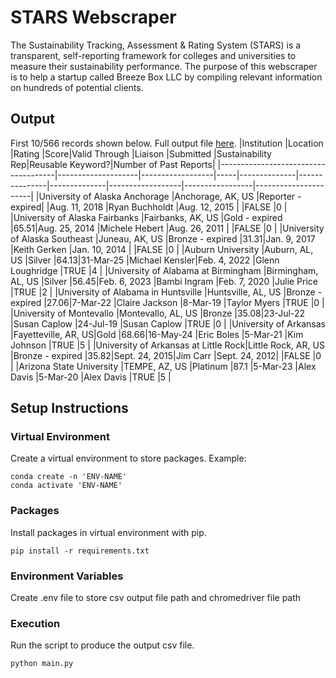 # STARS Webscraper
The Sustainability Tracking, Assessment & Rating System (STARS) is a transparent, self-reporting framework for colleges and universities to measure their sustainability performance. The purpose of this webscraper is to help a startup called Breeze Box LLC by compiling relevant information on hundreds of potential clients.

## Output
First 10/566 records shown below. Full output file [here](/data.csv).
|Institution                          |Location            |Rating            |Score|Valid Through |Liaison        |Submitted     |Sustainability Rep|Reusable Keyword?|Number of Past Reports|
|-------------------------------------|--------------------|------------------|-----|--------------|---------------|--------------|------------------|-----------------|----------------------|
|University of Alaska Anchorage       |Anchorage, AK, US   |Reporter - expired|     |Aug. 11, 2018 |Ryan Buchholdt |Aug. 12, 2015 |                  |FALSE            |0                     |
|University of Alaska Fairbanks       |Fairbanks, AK, US   |Gold - expired    |65.51|Aug. 25, 2014 |Michele Hebert |Aug. 26, 2011 |                  |FALSE            |0                     |
|University of Alaska Southeast       |Juneau, AK, US      |Bronze - expired  |31.31|Jan. 9, 2017  |Keith Gerken   |Jan. 10, 2014 |                  |FALSE            |0                     |
|Auburn University                    |Auburn, AL, US      |Silver            |64.13|31-Mar-25     |Michael Kensler|Feb. 4, 2022  |Glenn Loughridge  |TRUE             |4                     |
|University of Alabama at Birmingham  |Birmingham, AL, US  |Silver            |56.45|Feb. 6, 2023  |Bambi Ingram   |Feb. 7, 2020  |Julie Price       |TRUE             |2                     |
|University of Alabama in Huntsville  |Huntsville, AL, US  |Bronze - expired  |27.06|7-Mar-22      |Claire Jackson |8-Mar-19      |Taylor Myers      |TRUE             |0                     |
|University of Montevallo             |Montevallo, AL, US  |Bronze            |35.08|23-Jul-22     |Susan Caplow   |24-Jul-19     |Susan Caplow      |TRUE             |0                     |
|University of Arkansas               |Fayetteville, AR, US|Gold              |68.66|16-May-24     |Eric Boles     |5-Mar-21      |Kim Johnson       |TRUE             |5                     |
|University of Arkansas at Little Rock|Little Rock, AR, US |Bronze - expired  |35.82|Sept. 24, 2015|Jim Carr       |Sept. 24, 2012|                  |FALSE            |0                     |
|Arizona State University             |TEMPE, AZ, US       |Platinum          |87.1 |5-Mar-23      |Alex Davis     |5-Mar-20      |Alex Davis        |TRUE             |5                     |



## Setup Instructions
### Virtual Environment
Create a virtual environment to store packages. Example:
```
conda create -n 'ENV-NAME'
conda activate 'ENV-NAME'
```
### Packages
Install packages in virtual environment with pip.
```
pip install -r requirements.txt
```
### Environment Variables
Create .env file to store csv output file path and chromedriver file path
### Execution
Run the script to produce the output csv file.
```
python main.py
```